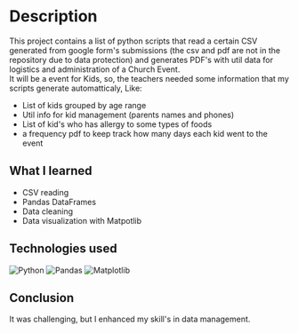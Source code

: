 # Description
This project contains a list of python scripts that read a certain CSV generated from google form's submissions (the csv and pdf are not in the repository due to data protection) and generates PDF's with util data for logistics and administration of a Church Event. <br> 
It will be a event for Kids, so, the teachers needed some information that my scripts generate automatticaly, Like:

-  List of kids grouped by age range
-  Util info for kid management (parents names and phones)
-  List of kid's who has allergy to some types of foods
-  a frequency pdf to keep track how many days each kid went to the event

## What I learned

- CSV reading
- Pandas DataFrames
- Data cleaning
- Data visualization with Matpotlib

## Technologies used
![Python](https://img.shields.io/badge/Python-FFD43B?style=for-the-badge&logo=python&logoColor=blue)
![Pandas](https://img.shields.io/badge/Pandas-2C2D72?style=for-the-badge&logo=pandas&logoColor=white)
![Matplotlib](https://img.shields.io/badge/Matplotlib-%23ffffff.svg?style=for-the-badge&logo=Matplotlib&logoColor=black)
## Conclusion 
It was challenging, but I enhanced my skill's in data management.

